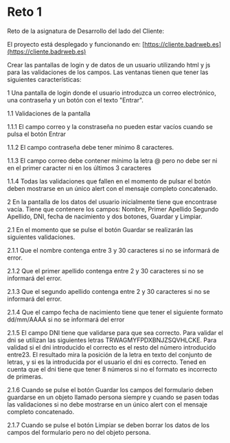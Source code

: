 
# Reto 1


Reto de la asignatura de Desarrollo del lado del Cliente:

El proyecto está desplegado y funcionando en: [https://cliente.badrweb.es](https://cliente.badrweb.es)


Crear las pantallas de login y de datos de un usuario utilizando html y js para las validaciones de los campos.
Las ventanas tienen que tener las siguientes características:

1 Una pantalla de login donde el usuario introduzca un correo electrónico, una contraseña y un botón con el texto "Entrar".

1.1 Validaciones de la pantalla

1.1.1 El campo correo y la constraseña no pueden estar vacíos cuando se pulsa el botón Entrar

1.1.2 El campo contraseña debe tener mínimo 8 caracteres.

1.1.3 El campo correo debe contener mínimo la letra @ pero no debe ser ni en el primer caracter ni en los últimos 3 caracteres

1.1.4 Todas las validaciones que fallen en el momento de pulsar el botón deben mostrarse en un único alert con el mensaje completo concatenado.

2 En la pantalla de los datos del usuario inicialmente tiene que encontrase vacía. Tiene que contenere los campos: Nombre, Primer Apellido
  Segundo Apellido, DNI, fecha de nacimiento y dos botones, Guardar y Limpiar.

2.1 En el momento que se pulse el botón Guardar se realizarán las siguientes validaciones.

2.1.1 Que el nombre contenga entre 3 y 30 caracteres si no se informará de error.

2.1.2 Que el primer apellido contenga entre 2 y 30 caracteres si no se informará del error.

2.1.3 Que el segundo apellido contenga entre 2 y 30 caracteres si no se informará del error.

2.1.4 Que el campo fecha de nacimiento tiene que tener el siguiente formato dd/mm/AAAA si no se informará del error

2.1.5 El campo DNI tiene que validarse para que sea correcto. Para validar el dni se utilizan las siguientes letras TRWAGMYFPDXBNJZSQVHLCKE. Para validad si el dni introducido el correcto es el resto del número introducido entre23. El resultado mira la posición de la letra en texto del conjunto de letras, y si es la introducida por el usuario el dni es correcto. Tened en cuenta que el dni tiene que tener 8 números si no el formato es incorrecto de primeras.

2.1.6 Cuando se pulse el botón Guardar los campos del formulario deben guardarse en un objeto llamado persona siempre y cuando se pasen todas las validaciones si no debe mostrarse en un único alert con el mensaje completo concatenado.

2.1.7 Cuando se pulse el botón Limpiar se deben borrar los datos de los campos del formulario pero no del objeto persona.
